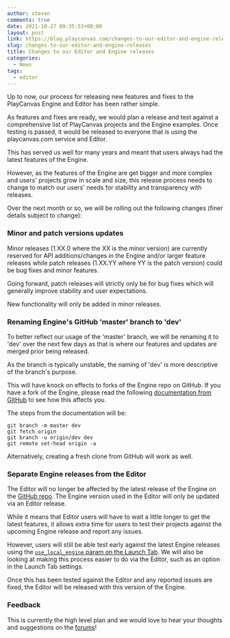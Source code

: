 ```yaml
---
author: steven
comments: true
date: 2021-10-27 09:35:53+00:00
layout: post
link: https://blog.playcanvas.com/changes-to-our-editor-and-engine-releases/
slug: changes-to-our-editor-and-engine-releases
title: Changes to our Editor and Engine releases
categories:
  - News
tags:
  - editor
---
```


Up to now, our process for releasing new features and fixes to the PlayCanvas Engine and Editor has been rather simple.

As features and fixes are ready, we would plan a release and test against a comprehensive list of PlayCanvas projects and the Engine examples. Once testing is passed, it would be released to everyone that is using the playcanvas.com service and Editor.

This has served us well for many years and meant that users always had the latest features of the Engine.

However, as the features of the Engine are get bigger and more complex and users' projects grow in scale and size, this release process needs to change to match our users' needs for stability and transparency with releases.

Over the next month or so, we will be rolling out the following changes (finer details subject to change):

### Minor and patch versions updates

Minor releases (1.XX.0 where the XX is the minor version) are currently reserved for API additions/changes in the Engine and/or larger feature releases while patch releases (1.XX.YY where YY is the patch version) could be bug fixes and minor features.

Going forward, patch releases will strictly only be for bug fixes which will generally improve stability and user expectations.

New functionality will only be added in minor releases.

### Renaming Engine's GitHub 'master' branch to 'dev'

To better reflect our usage of the 'master' branch, we will be renaming it to 'dev' over the next few days as that is where our features and updates are merged prior being released.

As the branch is typically unstable, the naming of 'dev' is more descriptive of the branch's purpose.

This will have knock on effects to forks of the Engine repo on GitHub. If you have a fork of the Engine, please read the following [documentation from GitHub](https://docs.github.com/en/repositories/configuring-branches-and-merges-in-your-repository/managing-branches-in-your-repository/renaming-a-branch#updating-a-local-clone-after-a-branch-name-changes) to see how this affects you.

The steps from the documentation will be:

```shell
git branch -m master dev
git fetch origin
git branch -u origin/dev dev
git remote set-head origin -a
```

Alternatively, creating a fresh clone from GitHub will work as well.

### Separate Engine releases from the Editor

The Editor will no longer be affected by the latest release of the Engine on the [GitHub repo](https://github.com/playcanvas/engine). The Engine version used in the Editor will only be updated via an Editor release.

While it means that Editor users will have to wait a little longer to get the latest features, it allows extra time for users to test their projects against the upcoming Engine release and report any issues.

However, users will still be able test early against the latest Engine releases using the [`use_local_engine` param on the Launch Tab](https://developer.playcanvas.com/en/user-manual/scripting/custom_engine/). We will also be looking at making this process easier to do via the Editor, such as an option in the Launch Tab settings.

Once this has been tested against the Editor and any reported issues are fixed, the Editor will be released with this version of the Engine.

### Feedback

This is currently the high level plan and we would love to hear your thoughts and suggestions on the [forums](https://forum.playcanvas.com/)!

